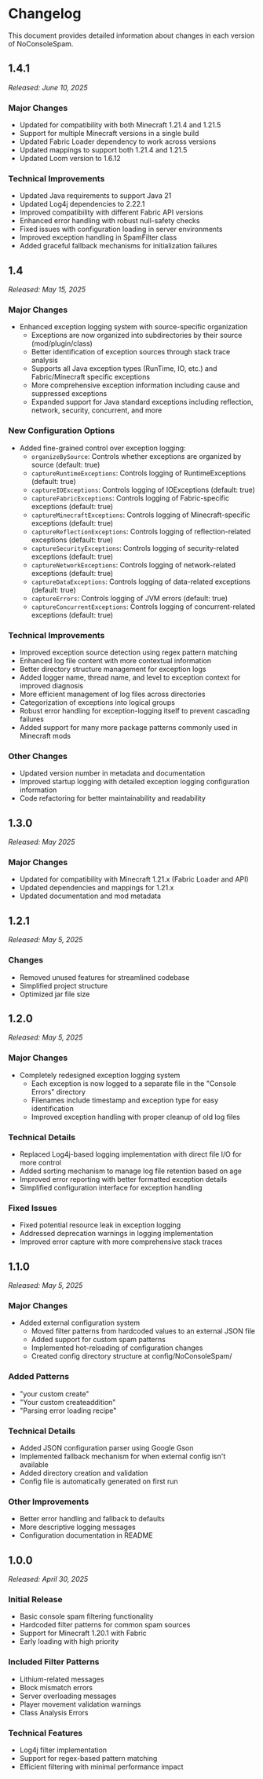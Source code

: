 # Changelog

This document provides detailed information about changes in each version of NoConsoleSpam.

## 1.4.1

*Released: June 10, 2025*

### Major Changes

- Updated for compatibility with both Minecraft 1.21.4 and 1.21.5
- Support for multiple Minecraft versions in a single build
- Updated Fabric Loader dependency to work across versions
- Updated mappings to support both 1.21.4 and 1.21.5
- Updated Loom version to 1.6.12

### Technical Improvements

- Updated Java requirements to support Java 21
- Updated Log4j dependencies to 2.22.1
- Improved compatibility with different Fabric API versions
- Enhanced error handling with robust null-safety checks
- Fixed issues with configuration loading in server environments
- Improved exception handling in SpamFilter class
- Added graceful fallback mechanisms for initialization failures

## 1.4

*Released: May 15, 2025*

### Major Changes

- Enhanced exception logging system with source-specific organization
  - Exceptions are now organized into subdirectories by their source (mod/plugin/class)
  - Better identification of exception sources through stack trace analysis
  - Supports all Java exception types (RunTime, IO, etc.) and Fabric/Minecraft specific exceptions
  - More comprehensive exception information including cause and suppressed exceptions
  - Expanded support for Java standard exceptions including reflection, network, security, concurrent, and more

### New Configuration Options

- Added fine-grained control over exception logging:
  - `organizeBySource`: Controls whether exceptions are organized by source (default: true)
  - `captureRuntimeExceptions`: Controls logging of RuntimeExceptions (default: true)
  - `captureIOExceptions`: Controls logging of IOExceptions (default: true)
  - `captureFabricExceptions`: Controls logging of Fabric-specific exceptions (default: true)
  - `captureMinecraftExceptions`: Controls logging of Minecraft-specific exceptions (default: true)
  - `captureReflectionExceptions`: Controls logging of reflection-related exceptions (default: true)
  - `captureSecurityExceptions`: Controls logging of security-related exceptions (default: true)
  - `captureNetworkExceptions`: Controls logging of network-related exceptions (default: true)
  - `captureDataExceptions`: Controls logging of data-related exceptions (default: true)
  - `captureErrors`: Controls logging of JVM errors (default: true)
  - `captureConcurrentExceptions`: Controls logging of concurrent-related exceptions (default: true)

### Technical Improvements

- Improved exception source detection using regex pattern matching
- Enhanced log file content with more contextual information
- Better directory structure management for exception logs
- Added logger name, thread name, and level to exception context for improved diagnosis
- More efficient management of log files across directories
- Categorization of exceptions into logical groups
- Robust error handling for exception-logging itself to prevent cascading failures
- Added support for many more package patterns commonly used in Minecraft mods

### Other Changes

- Updated version number in metadata and documentation
- Improved startup logging with detailed exception logging configuration information
- Code refactoring for better maintainability and readability

## 1.3.0

*Released: May 2025*

### Major Changes

- Updated for compatibility with Minecraft 1.21.x (Fabric Loader and API)
- Updated dependencies and mappings for 1.21.x
- Updated documentation and mod metadata

## 1.2.1

*Released: May 5, 2025*

### Changes

- Removed unused features for streamlined codebase
- Simplified project structure
- Optimized jar file size

## 1.2.0

*Released: May 5, 2025*

### Major Changes

- Completely redesigned exception logging system
  - Each exception is now logged to a separate file in the "Console Errors" directory
  - Filenames include timestamp and exception type for easy identification
  - Improved exception handling with proper cleanup of old log files

### Technical Details

- Replaced Log4j-based logging implementation with direct file I/O for more control
- Added sorting mechanism to manage log file retention based on age
- Improved error reporting with better formatted exception details
- Simplified configuration interface for exception handling

### Fixed Issues

- Fixed potential resource leak in exception logging
- Addressed deprecation warnings in logging implementation
- Improved error capture with more comprehensive stack traces

## 1.1.0

*Released: May 5, 2025*

### Major Changes

- Added external configuration system
  - Moved filter patterns from hardcoded values to an external JSON file
  - Added support for custom spam patterns
  - Implemented hot-reloading of configuration changes
  - Created config directory structure at config/NoConsoleSpam/

### Added Patterns

- "your custom create"
- "Your custom createaddition"
- "Parsing error loading recipe"

### Technical Details

- Added JSON configuration parser using Google Gson
- Implemented fallback mechanism for when external config isn't available
- Added directory creation and validation
- Config file is automatically generated on first run

### Other Improvements

- Better error handling and fallback to defaults
- More descriptive logging messages
- Configuration documentation in README

## 1.0.0

*Released: April 30, 2025*

### Initial Release

- Basic console spam filtering functionality
- Hardcoded filter patterns for common spam sources
- Support for Minecraft 1.20.1 with Fabric
- Early loading with high priority

### Included Filter Patterns

- Lithium-related messages
- Block mismatch errors
- Server overloading messages
- Player movement validation warnings
- Class Analysis Errors

### Technical Features

- Log4j filter implementation
- Support for regex-based pattern matching
- Efficient filtering with minimal performance impact 